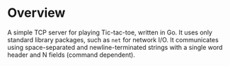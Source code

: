 # Overview

A simple TCP server for playing Tic-tac-toe, written in Go. It uses only standard library packages, such as `net` for network I/O. It communicates using space-separated and newline-terminated strings with a single word header and N fields (command dependent).
